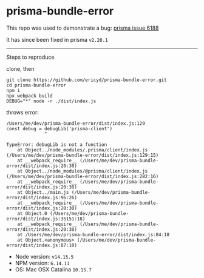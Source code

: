 # prisma-bundle-error

This repo was used to demonstrate a bug: [prisma issue 6188](https://github.com/prisma/prisma/issues/6188)

It has since been fixed in prisma `v2.20.1`

---

Steps to reproduce

clone, then

```shell
git clone https://github.com/ericyd/prisma-bundle-error.git
cd prisma-bundle-error
npm i
npx webpack build
DEBUG="*" node -r ./dist/index.js 
```

throws error:

```shell
/Users/me/dev/prisma-bundle-error/dist/index.js:129
const debug = debugLib('prisma-client')
              ^

TypeError: debugLib is not a function
    at Object../node_modules/.prisma/client/index.js (/Users/me/dev/prisma-bundle-error/dist/index.js:129:15)
    at __webpack_require__ (/Users/me/dev/prisma-bundle-error/dist/index.js:20:30)
    at Object../node_modules/@prisma/client/index.js (/Users/me/dev/prisma-bundle-error/dist/index.js:282:16)
    at __webpack_require__ (/Users/me/dev/prisma-bundle-error/dist/index.js:20:30)
    at Object../main.js (/Users/me/dev/prisma-bundle-error/dist/index.js:96:26)
    at __webpack_require__ (/Users/me/dev/prisma-bundle-error/dist/index.js:20:30)
    at Object.0 (/Users/me/dev/prisma-bundle-error/dist/index.js:35151:18)
    at __webpack_require__ (/Users/me/dev/prisma-bundle-error/dist/index.js:20:30)
    at /Users/me/dev/prisma-bundle-error/dist/index.js:84:18
    at Object.<anonymous> (/Users/me/dev/prisma-bundle-error/dist/index.js:87:10)
```

* Node version: `v14.15.5`
* NPM version: `6.14.11`
* OS: Mac OSX Catalina `10.15.7`
